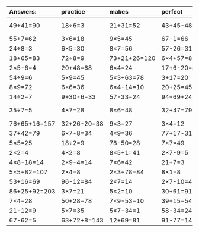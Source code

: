 | Answers: | practice | makes | perfect | ! |
| :--- | :--- | :--- | :--- | :--- |
| 49+41=90 | 18÷6=3 | 21+31=52 | 43+45-48=40 | 96+48-44=100 | 
| 55+7=62 | 3×6=18 | 9×5=45 | 67-1=66 | 46+39=85 | 
| 24÷8=3 | 6×5=30 | 8×7=56 | 57-26=31 | 39+98-3=134 | 
| 18+65=83 | 72÷8=9 | 73+21+26=120 | 6×4+57=81 | 8×8=64 | 
| 2×5-6=4 | 20+48=68 | 6×4=24 | 17+6-20=3 | 12÷3=4 | 
| 54÷9=6 | 5×9=45 | 5×3+63=78 | 3+17=20 | 6×7-3=39 | 
| 8×9=72 | 6×6=36 | 6×4-14=10 | 20+25=45 | 2+21+62=85 | 
| 14÷2=7 | 9+30-6=33 | 57-33=24 | 94+69+24=187 | 9×4=36 | 
| 35÷7=5 | 4×7=28 | 8×6=48 | 32+47=79 | 73+60-20=113 | 
| 76+65+16=157 | 32+26-20=38 | 9×3=27 | 3×4=12 | 75-49=26 | 
| 37+42=79 | 6×7-8=34 | 4×9=36 | 77+17-31=63 | 20+43=63 | 
| 5×5=25 | 18÷2=9 | 78-50=28 | 7×7=49 | 57+28=85 | 
| 2×2=4 | 4×2=8 | 8×5+1=41 | 2×7-9=5 | 6×3=18 | 
| 4×8-18=14 | 2×9-4=14 | 7×6=42 | 21÷7=3 | 50+13+31=94 | 
| 5×5+82=107 | 2×4=8 | 2×3+78=84 | 8×1=8 | 94+48-76=66 | 
| 53+16=69 | 96-12=84 | 2×7=14 | 2×7-10=4 | 3×2=6 | 
| 86+25+92=203 | 3×7=21 | 5×2=10 | 30+61=91 | 2×9=18 | 
| 7×4=28 | 50+28=78 | 7×9-53=10 | 39+15=54 | 68-17=51 | 
| 21-12=9 | 5×7=35 | 5×7-34=1 | 58-34=24 | 46+4+87=137 | 
| 67-62=5 | 63+72+8=143 | 12+69=81 | 91-77=14 | 52+36-31=57 | 
